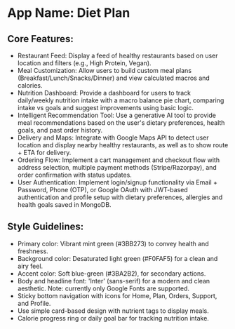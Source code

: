 # **App Name**: Diet Plan

## Core Features:

- Restaurant Feed: Display a feed of healthy restaurants based on user location and filters (e.g., High Protein, Vegan).
- Meal Customization: Allow users to build custom meal plans (Breakfast/Lunch/Snacks/Dinner) and view calculated macros and calories.
- Nutrition Dashboard: Provide a dashboard for users to track daily/weekly nutrition intake with a macro balance pie chart, comparing intake vs goals and suggest improvements using basic logic.
- Intelligent Recommendation Tool: Use a generative AI tool to provide meal recommendations based on the user's dietary preferences, health goals, and past order history.
- Delivery and Maps: Integrate with Google Maps API to detect user location and display nearby healthy restaurants, as well as to show route + ETA for delivery.
- Ordering Flow: Implement a cart management and checkout flow with address selection, multiple payment methods (Stripe/Razorpay), and order confirmation with status updates.
- User Authentication: Implement login/signup functionality via Email + Password, Phone (OTP), or Google OAuth with JWT-based authentication and profile setup with dietary preferences, allergies and health goals saved in MongoDB.

## Style Guidelines:

- Primary color: Vibrant mint green (#3BB273) to convey health and freshness.
- Background color: Desaturated light green (#F0FAF5) for a clean and airy feel.
- Accent color: Soft blue-green (#3BA2B2), for secondary actions.
- Body and headline font: 'Inter' (sans-serif) for a modern and clean aesthetic. Note: currently only Google Fonts are supported.
- Sticky bottom navigation with icons for Home, Plan, Orders, Support, and Profile.
- Use simple card-based design with nutrient tags to display meals.
- Calorie progress ring or daily goal bar for tracking nutrition intake.